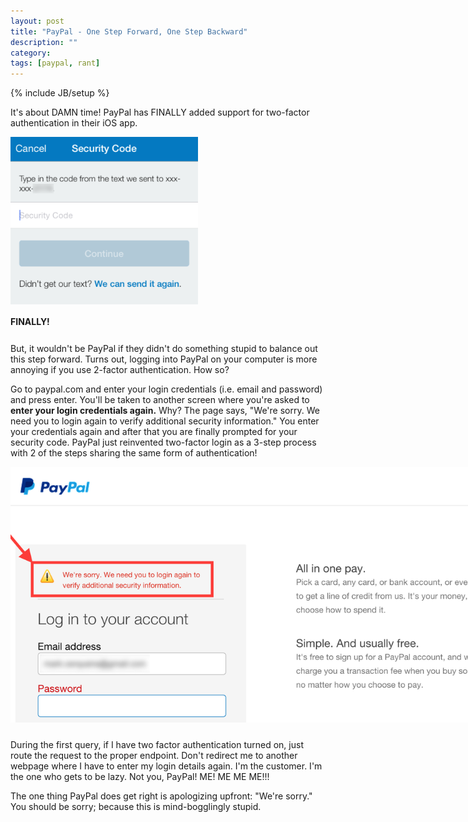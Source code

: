 ```yaml
---
layout: post
title: "PayPal - One Step Forward, One Step Backward"
description: ""
category: 
tags: [paypal, rant]
---
```

{% include JB/setup %}

It's about DAMN time! PayPal has FINALLY added support for two-factor authentication in their iOS app.

<div>
	<img class="rounded-corners" style="max-width: 300px;" src="/assets/images/posts/2015-03-28/pp-2factor.png"/>
	<p class="caption-text" style="line-height: 1.5em;  margin-bottom: 24px;"><strong>FINALLY!</strong></p>
</div>

But, it wouldn't be PayPal if they didn't do something stupid to balance out this step forward. Turns out, logging into PayPal on your computer is more annoying if you use 2-factor authentication. How so?

Go to paypal.com and enter your login credentials (i.e. email and password) and press enter. You'll be taken to another screen where you're asked to **enter your login credentials again.** Why? The page says, "We're sorry. We need you to login again to verify additional security information." You enter your credentials again and after that you are finally prompted for your security code. PayPal just reinvented two-factor login as a 3-step process with 2 of the steps sharing the same form of authentication!

<div>
	<img class="rounded-corners" style="max-width: 800px;" src="/assets/images/posts/2015-03-28/pp-stupid.png"/>
	<p class="caption-text" style="line-height: 1.5em;  margin-bottom: 24px;"><strong></strong></p>
</div>

During the first query, if I have two factor authentication turned on, just route the request to the proper endpoint. Don't redirect me to another webpage where I have to enter my login details again. I'm the customer. I'm the one who gets to be lazy. Not you, PayPal! ME! ME ME ME!!!

The one thing PayPal does get right is apologizing upfront: "We're sorry." You should be sorry; because this is mind-bogglingly stupid.

